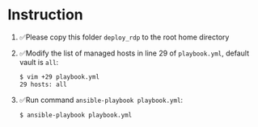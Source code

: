# Instruction

1. ✅Please copy this folder `deploy_rdp` to the root home directory

2. ✅Modify the list of managed hosts in line 29 of `playbook.yml`, default vault is `all`:
   ```bash
   $ vim +29 playbook.yml
   29 hosts: all
   ``` 

3. ✅Run command `ansible-playbook playbook.yml`:
   ```bash
   $ ansible-playbook playbook.yml
   ```